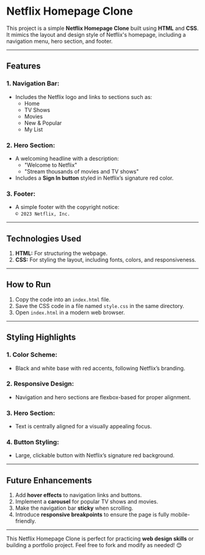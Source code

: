 # Netflix Homepage Clone  

This project is a simple **Netflix Homepage Clone** built using **HTML** and **CSS**. It mimics the layout and design style of Netflix's homepage, including a navigation menu, hero section, and footer.

---

## Features  

### 1. **Navigation Bar:**  
- Includes the Netflix logo and links to sections such as:  
  - Home  
  - TV Shows  
  - Movies  
  - New & Popular  
  - My List  

### 2. **Hero Section:**  
- A welcoming headline with a description:  
  - "Welcome to Netflix"  
  - "Stream thousands of movies and TV shows"  
- Includes a **Sign In button** styled in Netflix’s signature red color.

### 3. **Footer:**  
- A simple footer with the copyright notice:  
  `© 2023 Netflix, Inc.`  

---

## Technologies Used  

1. **HTML:** For structuring the webpage.  
2. **CSS:** For styling the layout, including fonts, colors, and responsiveness.  

---

## How to Run  

1. Copy the code into an `index.html` file.  
2. Save the CSS code in a file named `style.css` in the same directory.  
3. Open `index.html` in a modern web browser.  

---

## Styling Highlights  

### 1. **Color Scheme:**  
- Black and white base with red accents, following Netflix’s branding.

### 2. **Responsive Design:**  
- Navigation and hero sections are flexbox-based for proper alignment.  

### 3. **Hero Section:**  
- Text is centrally aligned for a visually appealing focus.  

### 4. **Button Styling:**  
- Large, clickable button with Netflix’s signature red background.

---

## Future Enhancements  

1. Add **hover effects** to navigation links and buttons.  
2. Implement a **carousel** for popular TV shows and movies.  
3. Make the navigation bar **sticky** when scrolling.  
4. Introduce **responsive breakpoints** to ensure the page is fully mobile-friendly.  

---

This Netflix Homepage Clone is perfect for practicing **web design skills** or building a portfolio project. Feel free to fork and modify as needed! 😊
